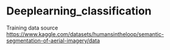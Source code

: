 # Deeplearning_classification


Training data source https://www.kaggle.com/datasets/humansintheloop/semantic-segmentation-of-aerial-imagery/data
